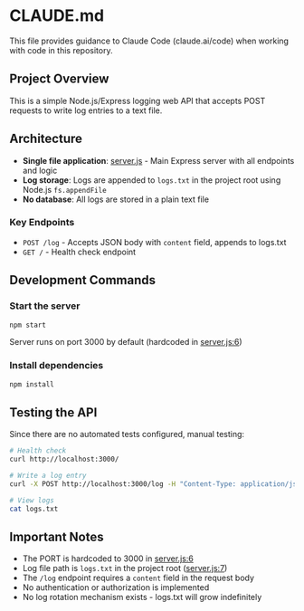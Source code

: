 # CLAUDE.md

This file provides guidance to Claude Code (claude.ai/code) when working with code in this repository.

## Project Overview

This is a simple Node.js/Express logging web API that accepts POST requests to write log entries to a text file.

## Architecture

- **Single file application**: [server.js](server.js) - Main Express server with all endpoints and logic
- **Log storage**: Logs are appended to `logs.txt` in the project root using Node.js `fs.appendFile`
- **No database**: All logs are stored in a plain text file

### Key Endpoints

- `POST /log` - Accepts JSON body with `content` field, appends to logs.txt
- `GET /` - Health check endpoint

## Development Commands

### Start the server
```bash
npm start
```
Server runs on port 3000 by default (hardcoded in [server.js:6](server.js#L6))

### Install dependencies
```bash
npm install
```

## Testing the API

Since there are no automated tests configured, manual testing:

```bash
# Health check
curl http://localhost:3000/

# Write a log entry
curl -X POST http://localhost:3000/log -H "Content-Type: application/json"  -d '{"content":"Your log message here"}'

# View logs
cat logs.txt
```

## Important Notes

- The PORT is hardcoded to 3000 in [server.js:6](server.js#L6)
- Log file path is `logs.txt` in the project root ([server.js:7](server.js#L7))
- The `/log` endpoint requires a `content` field in the request body
- No authentication or authorization is implemented
- No log rotation mechanism exists - logs.txt will grow indefinitely

